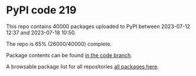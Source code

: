 # PyPI code 219

This repo contains 40000 packages uploaded to PyPI between 
2023-07-12 12:37 and 2023-07-18 10:50.

The repo is 65% (26000/40000) complete.

Package contents can be found [in the code branch](https://github.com/pypi-data/pypi-mirror-219/tree/code/packages).

A browsable package list for all repositories [all packages here](https://pypi-data.github.io/website/repositories/pypi-mirror-219).


